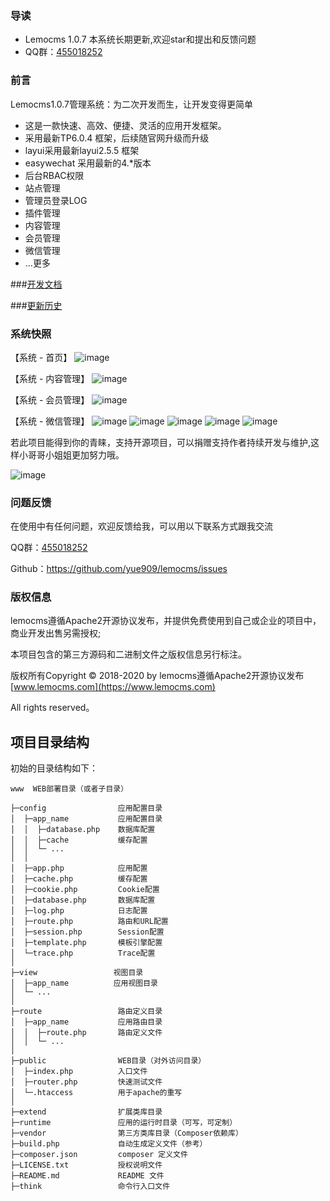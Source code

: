 ### 导读
+ Lemocms 1.0.7 本系统长期更新,欢迎star和提出和反馈问题 
+ QQ群：[455018252](https://jq.qq.com/?_wv=1027&k=5RWLxx7)
### 前言
Lemocms1.0.7管理系统：为二次开发而生，让开发变得更简单
 + 这是一款快速、高效、便捷、灵活的应用开发框架。
 + 采用最新TP6.0.4 框架，后续随官网升级而升级
 + layui采用最新layui2.5.5 框架
 + easywechat 采用最新的4.*版本
 + 后台RBAC权限
 + 站点管理
 + 管理员登录LOG
 + 插件管理
 + 内容管理
 + 会员管理
 + 微信管理
 + ...更多
  
###[开发文档](docs/developer.md)

###[更新历史](docs/start-log.md) 



### 系统快照

【系统 - 首页】
![image](public/static/admin/images/test/index.png)

【系统 - 内容管理】
![image](public/static/admin/images/test/content.png)

【系统 - 会员管理】
![image](public/static/admin/images/user.png)


【系统 - 微信管理】
![image](public/static/admin/images/test/wechat1.png)
![image](public/static/admin/images/test/wechat2.png)
![image](public/static/admin/images/test/wechat3.png)
![image](public/static/admin/images/test/wechat4.png)
![image](public/static/admin/images/test/wechat5.png)




若此项目能得到你的青睐，支持开源项目，可以捐赠支持作者持续开发与维护,这样小哥哥小姐姐更加努力哦。

![image](public/static/admin/images/test/pay.png)


### 问题反馈

在使用中有任何问题，欢迎反馈给我，可以用以下联系方式跟我交流

QQ群：[455018252](https://jq.qq.com/?_wv=1027&k=5RWLxx7)

Github：https://github.com/yue909/lemocms/issues

### 版权信息

lemocms遵循Apache2开源协议发布，并提供免费使用到自己或企业的项目中，商业开发出售另需授权;

本项目包含的第三方源码和二进制文件之版权信息另行标注。

版权所有Copyright © 2018-2020 by lemocms遵循Apache2开源协议发布 [www.lemocms.com](https://www.lemocms.com)

All rights reserved。

## 项目目录结构

初始的目录结构如下：

~~~
www  WEB部署目录（或者子目录）

├─config                应用配置目录
│  ├─app_name           应用配置目录
│  │  ├─database.php    数据库配置
│  │  ├─cache           缓存配置
│  │  └─ ...            
│  │
│  ├─app.php            应用配置
│  ├─cache.php          缓存配置
│  ├─cookie.php         Cookie配置
│  ├─database.php       数据库配置
│  ├─log.php            日志配置
│  ├─route.php          路由和URL配置
│  ├─session.php        Session配置
│  ├─template.php       模板引擎配置
│  └─trace.php          Trace配置
│
├─view                 视图目录
│  ├─app_name          应用视图目录
│  └─ ...   
│
├─route                 路由定义目录
│  ├─app_name           应用路由目录
│  │  ├─route.php       路由定义文件
│  │  └─ ...   
│
├─public                WEB目录（对外访问目录）
│  ├─index.php          入口文件
│  ├─router.php         快速测试文件
│  └─.htaccess          用于apache的重写
│
├─extend                扩展类库目录
├─runtime               应用的运行时目录（可写，可定制）
├─vendor                第三方类库目录（Composer依赖库）
├─build.php             自动生成定义文件（参考）
├─composer.json         composer 定义文件
├─LICENSE.txt           授权说明文件
├─README.md             README 文件
├─think                 命令行入口文件




